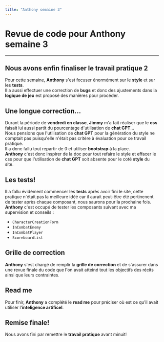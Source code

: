 ```yaml
---
title: "Anthony semaine 3"
---
```


# Revue de code pour Anthony semaine 3

---

## Nous avons enfin finaliser le **travail pratique 2**

Pour cette semaine, **Anthony** s'est focuser énormément sur le **style** et sur les **tests**.  
Il a aussi effectuer une correction de **bugs** et donc des ajustements dans la **logique de jeu** est proposé des manières pour procéder.

## Une longue correction...

Durant la période de **vendredi en classe**, **Jimmy** m'a fait réaliser que le **css** faisait lui aussi partit du pourcentage d'utilisation de **chat GPT**...  
Nous pensions que l'utilisation de **chat GPT** pour la génération du style ne comptait pas puisqu'elle n'était pas critère à évaluation pour ce travail pratique.  
Il a donc fallu tout repartir de 0 et utiliser **bootstrap** à la place.  
**Anthony** c'est donc inspirer de la doc pour tout refaire le style et effacer le css pour que l'utilisation de **chat GPT** soit absente pour le coté **style** du site.

## Les tests!

Il a fallu évidément commencer les **tests** après avoir fini le site, cette pratique n'était pas la meilleure idéé car il aurait peut-être été pertinenent de tester après chaque composant, nous saurons pour la prochaine fois.  
**Anthony** c'est occupé de tester les composants suivant avec ma supervision et conseils :

- `CharacterCreationForm`
- `InCombatEnemy`
- `InCombatPlayer`
- `ScoreboardList`

## Grille de correction

**Anthony** s'est chargé de remplir la **grille de correction** et de s'assurer dans une revue finale du code que l'on avait atteind tout les objectifs des récits ainsi que leurs contraintes.

## Read me

Pour finir, **Anthony** a complété le **read me** pour préciser où est ce qu'il avait utiliser l'**inteligence artificel**.

## Remise finale!

Nous avons fini par remettre le **travail pratique** avant minuit!
